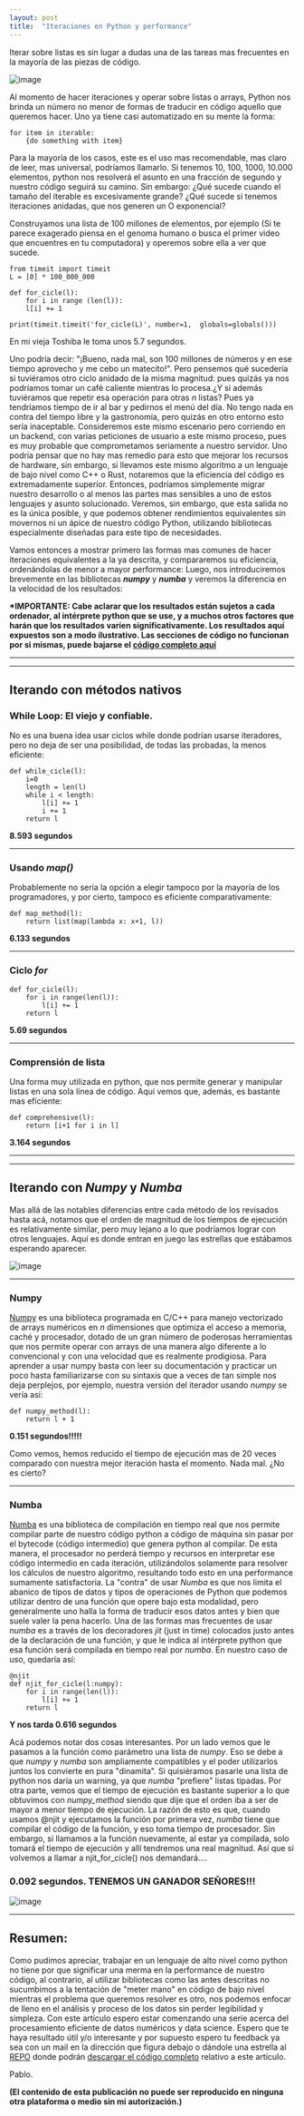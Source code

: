 ```yaml
---
layout: post
title:  "Iteraciones en Python y performance"
---
```


Iterar sobre listas es sin lugar a dudas una de las tareas mas frecuentes en la mayoría de las piezas de código.

![image](/static/img/simpsons/juantoponaranja.jpg)


Al momento de hacer iteraciones y operar sobre listas o arrays, Python nos brinda un número no menor de formas de traducir en código aquello que queremos hacer. Uno ya tiene casi automatizado en su mente la forma:

    for item in iterable:
        {do something with item}


Para la mayoría de los casos, este es el uso mas recomendable, mas claro de leer, mas universal, podríamos llamarlo. Si tenemos 10, 100, 1000, 10.000 elementos, python nos resolverá el asunto en una fracción de segundo y nuestro código seguirá su camino. Sin embargo: ¿Qué sucede cuando el tamaño del iterable es excesivamente grande? ¿Qué sucede si tenemos iteraciones anidadas, que nos generen un O exponencial?

Construyamos una lista de 100 millones de elementos, por ejemplo (Si te parece exagerado piensa en el genoma humano o busca el primer video que encuentres en tu computadora) y operemos sobre ella a ver que sucede.

    from timeit import timeit  
    L = [0] * 100_000_000

    def for_cicle(l):
        for i in range (len(l)):
        l[i] += 1

    print(timeit.timeit('for_cicle(L)', number=1,  globals=globals()))


En mi vieja Toshiba le toma unos 5.7 segundos.

Uno podría decir: "¡Bueno, nada mal, son 100 millones de números y en ese tiempo aprovecho y me cebo un matecito!". Pero pensemos qué sucedería si tuviéramos otro ciclo anidado de la misma magnitud: pues quizás ya nos podríamos tomar un café caliente mientras lo procesa.¿Y si además tuviéramos que repetir esa operación para otras _n_ listas? Pues ya tendríamos tiempo de ir al bar y pedirnos el menú del día. No tengo nada en contra del tiempo libre y la gastronomía, pero quizás en otro entorno esto sería inaceptable. Consideremos este mismo escenario pero corriendo en un backend, con varias peticiones de usuario a este mismo proceso, pues es muy probable que comprometamos seriamente a nuestro servidor. 
Uno podría pensar que no hay mas remedio para esto que mejorar los recursos de hardware,  sin embargo, si llevamos este mismo algoritmo a un lenguaje de bajo nivel como C++ o Rust, notaremos que la eficiencia del código es extremadamente superior. Entonces, podríamos simplemente migrar nuestro desarrollo o al menos las partes mas sensibles a uno de estos lenguajes y asunto solucionado.
Veremos, sin embargo, que esta salida no es la única posible, y que podemos obtener rendimientos equivalentes sin movernos ni un ápice de nuestro código Python, utilizando bibliotecas especialmente diseñadas para este tipo de necesidades.

Vamos entonces a mostrar primero las formas mas comunes de hacer iteraciones equivalentes a la ya descrita, y compararemos su eficiencia, ordenándolas de menor a mayor performance:
Luego, nos introduciremos brevemente en las bibliotecas ***numpy*** y ***numba*** y veremos la diferencia en la velocidad de los resultados:

**\*IMPORTANTE: Cabe aclarar que los resultados están sujetos a cada ordenador, al intérprete python que se use, y a muchos otros factores que harán que los resultados varíen significativamente. Los resultados aquí expuestos son a modo ilustrativo. Las secciones de código no funcionan por si mismas, puede bajarse el [código completo aquí](https://github.com/PabloAliArgentina/DScy/blob/main/iter_performance.py)**

---
---

## Iterando con métodos nativos

### While Loop: El viejo y confiable.

No es una buena idea usar ciclos while donde podrían usarse iteradores, pero no deja de ser una posibilidad, de todas las probadas, la menos eficiente:

    def while_cicle(l):
        i=0
        length = len(l)
        while i < length:
            l[i] += 1
            i += 1
        return l

**8.593 segundos**

---

### Usando *map()*

Probablemente no sería la opción a elegir tampoco por la mayoría de los programadores, y por cierto, tampoco es eficiente comparativamente:

    def map_method(l):
        return list(map(lambda x: x+1, l))

**6.133 segundos**

---

### Ciclo *for*


    def for_cicle(l):
        for i in range(len(l)):
            l[i] += 1
        return l

**5.69 segundos**

---

### Comprensión de lista

Una forma muy utilizada en python, que nos permite generar y manipular listas en una sola línea de código. Aquí vemos que, además, es bastante mas eficiente:

    def comprehensive(l):
        return [i+1 for i in l]

**3.164 segundos**

---
---


## Iterando con *Numpy* y *Numba*


Mas allá de las notables diferencias entre cada método de los revisados hasta acá, notamos que el orden de magnitud de los tiempos de ejecución es relativamente similar, pero muy lejano a lo que podríamos lograr con otros lenguajes. Aquí es donde entran en juego las estrellas que estábamos esperando aparecer.

![image](/static/img/simpsons/malditanaranja.jpeg)

---

### Numpy

[Numpy](https://numpy.org) es una biblioteca programada en C/C++ para manejo vectorizado de arrays numéricos en _n_ dimensiones que optimiza el acceso a memoria, caché y procesador, dotado de un gran número de poderosas herramientas que nos permite operar con arrays de una manera algo diferente a lo convencional y con una velocidad que es realmente prodigiosa. Para aprender a usar numpy basta con leer su documentación y practicar un poco hasta familiarizarse con su sintaxis que a veces de tan simple nos deja perplejos, por ejemplo, nuestra versión del iterador usando _numpy_ se vería así:

    def numpy_method(l):
        return l + 1
        
**0.151 segundos!!!!!**

Como vemos, hemos reducido el tiempo de ejecución mas de 20 veces comparado con nuestra mejor iteración hasta el momento. Nada mal. ¿No es cierto?

---

### Numba

[Numba](https://numba.pydata.org) es una biblioteca de compilación en tiempo real que nos permite compilar parte de nuestro código python a código de máquina sin pasar por el bytecode (código intermedio) que genera python al compilar. De esta manera, el procesador no perderá tiempo y recursos en interpretar ese código intermedio en cada iteración, utilizándolos solamente para resolver los cálculos de nuestro algoritmo, resultando todo esto en una performance sumamente satisfactoria. La "contra" de usar *Numba* es que nos limita el abanico de tipos de datos y tipos de operaciones de Python que podemos utilizar dentro de una función que opere bajo esta modalidad, pero generalmente uno halla la forma de traducir esos datos antes y bien que suele valer la pena hacerlo. Una de las formas mas frecuentes de usar *numba* es a través de los decoradores _jit_ (just in time) colocados justo antes de la declaración de una función, y que le indica al intérprete python que esa función será compilada en tiempo real por *numba*. En nuestro caso de uso, quedaría así:

    @njit
    def njit_for_cicle(l:numpy):
        for i in range(len(l)):
            l[i] += 1
        return l

**Y nos tarda 0.616 segundos**

Acá podemos notar dos cosas interesantes. Por un lado vemos que le pasamos a la función como parámetro una lista de _numpy_. Eso se debe a que *numpy* y *numba* son ampliamente compatibles y el poder utilizarlos juntos los convierte en pura "dinamita". Si quisiéramos pasarle una lista de python nos daría un warning, ya que *numba* "prefiere" listas tipadas.
Por otra parte, vemos que el tiempo de ejecución es bastante superior a lo que obtuvimos con *numpy_method* siendo que dije que el orden iba a ser de mayor a menor tiempo de ejecución. La razón de esto es que, cuando usamos @njit y ejecutamos la función por primera vez, *numba* tiene que compilar el código de la función, y eso toma tiempo de procesador. Sin embargo, si llamamos a la función nuevamente, al estar ya compilada, solo tomará el tiempo de ejecución y allí tendremos una real magnitud. Así que si volvemos a llamar a njit_for_cicle() nos demandará....


### **0.092 segundos. TENEMOS UN GANADOR SEÑORES!!!** 

![image](/static/img/simpsons/primerpremio.jpg)

---

## Resumen:

Como pudimos apreciar, trabajar en un lenguaje de alto nivel como python no tiene por que significar una merma en la performance de nuestro código, al contrario, al utilizar bibliotecas como las antes descritas no sucumbimos a la tentación de "meter mano" en código de bajo nivel mientras el problema que queremos resolver es otro, nos podemos enfocar de lleno en el análisis y proceso de los datos sin perder legibilidad y simpleza. Con este artículo espero estar comenzando una serie acerca del procesamiento eficiente de datos numéricos y data science. Espero que te haya resultado útil y/o interesante y por supuesto espero tu feedback ya sea con un mail en la dirección que figura debajo o dándole una estrella al [REPO](https://github.com/PabloAliArgentina/DScy) donde podrán [descargar el código completo](https://github.com/PabloAliArgentina/DScy/blob/main/iter_performance.py) relativo a este artículo. 

Pablo.


**(El contenido de esta publicación no puede ser reproducido en ninguna otra plataforma o medio sin mi autorización.)**
